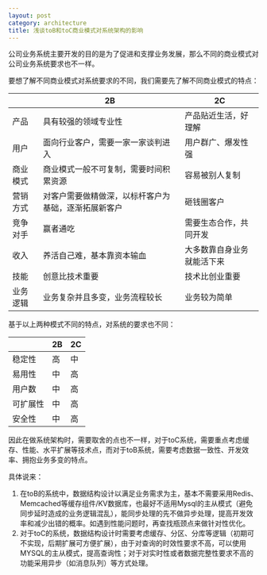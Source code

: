 ```yaml
---
layout: post
category: architecture
title: 浅谈toB和toC商业模式对系统架构的影响
---
```


公司业务系统主要开发的目的是为了促进和支撑业务发展，那么不同的商业模式对公司业务系统要求也不一样。

要想了解不同商业模式对系统要求的不同，我们需要先了解不同商业模式的特点：

|  |2B | 2C |
|--|--|--|
|产品|具有较强的领域专业性|产品贴近生活，好理解|
|用户|面向行业客户，需要一家一家谈判进入|用户群广、爆发性强|
|商业模式|商业模式一般不可复制，需要时间积累资源|容易被别人复制|
|营销方式|对客户需要做精做深，以标杆客户为基础，逐渐拓展新客户|砸钱圈客户|
|竞争对手|赢者通吃|需要生态合作，共同开发|
|收入|养活自己难，基本靠资本输血|大多数靠自身业务就能活下来|
|技能|创意比技术重要|技术比创业重要|
|业务逻辑|业务复杂并且多变，业务流程较长|业务较为简单|


基于以上两种模式不同的特点，对系统的要求也不同：

||2B|2C|
|--|--|--|
|稳定性|高|中|
|易用性|中|高|
|用户数|中|高|
|可扩展性|中|高|
|安全性|中|高|

因此在做系统架构时，需要取舍的点也不一样，对于toC系统，需要重点考虑缓存、性能、水平扩展等技术点，而对于toB系统，需要考虑数据一致性、开发效率、拥抱业务多变的特点。

具体说来：
1. 在toB的系统中，数据结构设计以满足业务需求为主，基本不需要采用Redis、Memcached等缓存组件/KV数据库，也最好不适用Mysql的主从模式（避免同步延时造成的业务逻辑混乱），能同步处理的先不做异步处理，提高开发效率和减少出错的概率。如遇到性能问题时，再查找瓶颈点来做针对性优化。
2. 对于toC的系统，数据结构设计时需要考虑缓存、分区、分库等逻辑（初期可不实现，后期扩展可方便扩展），由于对查询的时效性要求不高，可以使用MYSQL的主从模式，提高查询性；对于对实时性或者数据完整性要求不高的功能采用异步（如消息队列）等方式处理。

